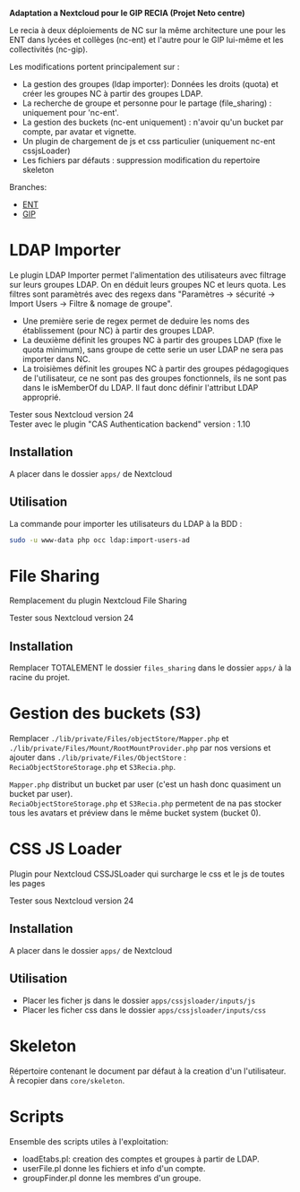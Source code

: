 **Adaptation a Nextcloud pour le GIP RECIA (Projet Neto centre)**

Le recia à deux déploiements de NC sur la même architecture une pour les ENT dans lycées et collèges (nc-ent) et l'autre pour le GIP lui-même et les collectivités (nc-gip).

Les modifications portent principalement sur :

- La gestion des groupes (ldap importer): Données les droits (quota) et créer les groupes NC à partir des groupes LDAP.
- La recherche de groupe et personne pour le partage (file_sharing) : uniquement pour 'nc-ent'.
- La gestion des buckets (nc-ent uniquement) : n'avoir qu'un bucket par compte, par avatar et vignette.
- Un plugin de chargement de js et css particulier (uniquement nc-ent cssjsLoader)
- Les fichiers par défauts : suppression modification du repertoire skeleton

Branches:

- [ENT](https://github.com/GIP-RECIA/nextcloud-plugins/tree/master-ent)
- [GIP](https://github.com/GIP-RECIA/nextcloud-plugins/tree/master-gip)

# LDAP Importer

Le plugin LDAP Importer permet l'alimentation des utilisateurs avec filtrage sur leurs groupes LDAP. On en déduit leurs groupes NC et leurs quota. Les filtres sont paramètrés avec des regexs dans "Paramètres -> sécurité -> Import Users -> Filtre & nomage de groupe".

- Une première serie de regex permet de deduire les noms des établissement (pour NC) à partir des groupes LDAP.
- La deuxième définit les groupes NC à partir des groupes LDAP (fixe le quota minimum), sans groupe de cette serie un user LDAP ne sera pas importer dans NC.
- La troisièmes définit les groupes NC à partir des groupes pédagogiques de l'utilisateur, ce ne sont pas des groupes fonctionnels, ils  ne sont pas dans le isMemberOf du LDAP. Il faut donc définir l'attribut LDAP approprié.
  
Tester sous Nextcloud version 24\
Tester avec le plugin "CAS Authentication backend" version : 1.10

## Installation

A placer dans le dossier `apps/` de Nextcloud

## Utilisation

La commande pour importer les utilisateurs du LDAP à la BDD :

```sh
sudo -u www-data php occ ldap:import-users-ad
```

# File Sharing

Remplacement du plugin Nextcloud File Sharing

Tester sous Nextcloud version 24

## Installation

Remplacer TOTALEMENT le dossier `files_sharing` dans le dossier `apps/` à la racine du projet.

# Gestion des buckets (S3)

Remplacer `./lib/private/Files/objectStore/Mapper.php` et `./lib/private/Files/Mount/RootMountProvider.php` par nos versions
et ajouter dans `./lib/private/Files/ObjectStore` : `ReciaObjectStoreStorage.php` et `S3Recia.php`.

`Mapper.php` distribut un bucket par user (c'est un hash donc quasiment un bucket par user).\
`ReciaObjectStoreStorage.php` et `S3Recia.php` permetent de na pas stocker tous les avatars et préview dans le même bucket system (bucket 0).

# CSS JS Loader

Plugin pour Nextcloud CSSJSLoader qui surcharge le css et le js de toutes les pages

Tester sous Nextcloud version 24

## Installation

A placer dans le dossier `apps/` de Nextcloud

## Utilisation

- Placer les ficher js dans le dossier `apps/cssjsloader/inputs/js`
- Placer les ficher css dans le dossier `apps/cssjsloader/inputs/css`

# Skeleton

Répertoire contenant le document par défaut à la creation d'un l'utilisateur.\
À recopier dans `core/skeleton`.

# Scripts

Ensemble des scripts utiles à l'exploitation:

- loadEtabs.pl: creation des comptes et groupes à partir de LDAP.
- userFile.pl donne les fichiers et info d'un compte.
- groupFinder.pl donne les membres d'un groupe.
